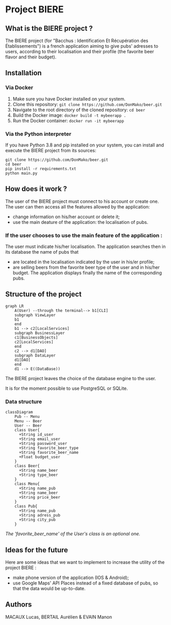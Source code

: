 # Project BIERE
## What is the BIERE project ?

The BIERE project (for "Bacchus : Identification Et Récupération des Établissements") is a french application aiming to give pubs' adresses to users, according to their localisation and their profile (the favorite beer flavor and their budget).

## Installation
### Via Docker

1. Make sure you have Docker installed on your system.
2. Clone this repository: `git clone https://github.com/DonMako/beer.git`
3. Navigate to the root directory of the cloned repository: `cd beer`
4. Build the Docker image: `docker build -t mybeerapp .`
5. Run the Docker container: `docker run -it mybeerapp`

### Via the Python interpreter

If you have Python 3.8 and pip installed on your system, you can install and execute the BIERE project from its sources:

```
git clone https://github.com/DonMako/beer.git
cd beer
pip install -r requirements.txt
python main.py
```

## How does it work ?

The user of the BIERE project must connect to his account or create one.
The user can then access all the features allowed by the application:
- change information on his/her account or delete it;
- use the main deature of the application: the localisation of pubs.

### If the user chooses to use the main feature of the application :

The user must indicate his/her localisation. The application searches then in its database the name of pubs that
- are located in the localisation indicated by the user in his/er profile;
- are selling beers from the favorite beer type of the user and in his/her budget.
The application displays finally the name of the corresponding pubs.

## Structure of the project

```mermaid
graph LR
    A(User) --through the terminal--> b1[CLI]
    subgraph ViewLayer
    b1
    end
    b1 --> c2[LocalServices]
    subgraph BusinessLayer
    c1[BusinessObjects]
    c2[LocalServices]
    end
    c2 --> d1[DAO]
    subgraph DataLayer
    d1[DAO]
    end
    d1 --> E((DataBase))
```
    
The BIERE project leaves the choice of the database engine to the user.

It is for the moment possible to use PostgreSQL or SQLite. 

### Data structure

```mermaid
classDiagram
    Pub -- Menu
    Menu -- Beer
    User -- Beer
    class User{
      +String id_user
      +String email_user
      +String password_user
      +String favorite_beer_type
      +String favorite_beer_name
      +Float budget_user
    }
    class Beer{
      +String name_beer
      +String type_beer
    }
    class Menu{
      +String name_pub
      +String name_beer
      +String price_beer
    }
    class Pub{
      +String name_pub
      +String adress_pub
      +String city_pub
    }
```

*The 'favorite_beer_name' of the User's class is an optional one.*

## Ideas for the future

Here are some ideas that we want to implement to increase the utility of the project BIERE :
- make phone version of the application (IOS & Android);
- use Google Maps' API Places instead of a fixed database of pubs, so that the data would be up-to-date.

## Authors

MACAUX Lucas, BERTAIL Aurélien & EVAIN Manon